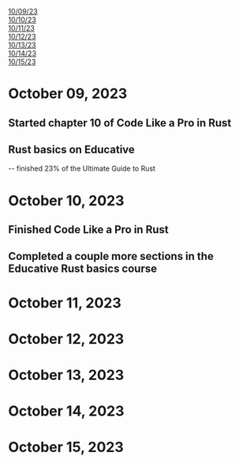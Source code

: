 [10/09/23](#october-09-2023)<br>
[10/10/23](#october-10-2023)<br>
[10/11/23](#october-11-2023)<br>
[10/12/23](#october-12-2023)<br>
[10/13/23](#october-13-2023)<br>
[10/14/23](#october-14-2023)<br>
[10/15/23](#october-15-2023)<br>

# October 09, 2023 

## Started chapter 10 of Code Like a Pro in Rust

## Rust basics on Educative
-- finished 23% of the Ultimate Guide to Rust 

# October 10, 2023 

## Finished Code Like a Pro in Rust

## Completed a couple more sections in the Educative Rust basics course

# October 11, 2023 

# October 12, 2023 

# October 13, 2023 

# October 14, 2023 

# October 15, 2023 

